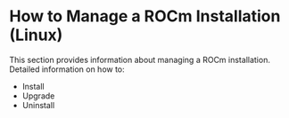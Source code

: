 # How to Manage a ROCm Installation (Linux)

This section provides information about managing a ROCm installation. Detailed
information on how to:

- Install
- Upgrade
- Uninstall
